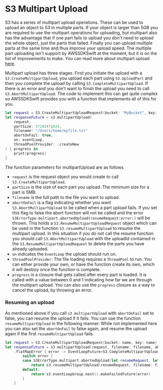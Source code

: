 # S3 Multipart Upload

S3 has a series of multipart upload operations. These can be used to upload an object to S3 in multiple parts. If your object is larger than 5GB you are required to use the multipart operations for uploading, but multipart also has the advantage that if one part fails to upload you don't need to upload the whole object, just the parts that failed. Finally you can upload multiple parts at the same time and thus improve your upload speed. The multiple part uploading isn't support by AWSSDKSwift at the moment, but it is on the list of improvements to make. You can read more about multipart upload [here](https://docs.aws.amazon.com/AmazonS3/latest/dev/mpuoverview.html).

Multipart upload has three stages. First you initiate the upload with a `S3.CreateMultipartUpload`, you upload each part using `S3.UploadPart` and then you complete the upload by calling `S3.CompleteMultipartUpload`. If there is an error and you don't want to finish the upload you need to call `S3.AbortMultipartUpload`. The code to implement this can get quite complex so AWSSDKSwift provides you with a function that implements all of this for you.

```swift
let request = S3.CreateMultipartUploadRequest(bucket: "MyBucket", key: "MyFile.txt")
let responseFuture = s3.multipartUpload(
    request,
    partSize: 5*1024*1024,
    filename: "/Users/home/myfile.txt"
    abortOnFail: true,
    on: eventLoop,
    threadPoolProvider: .createNew
) { progress in
    print(progress)
}
```

The function parameters for multipartUpload are as follows
- `request` is the request object you would create to call `S3.CreateMultipartUpload`.
- `partSize` is the size of each part you upload. The minimum size for a part is 5MB.
- `filename` is the full path to the file you want to upload.
- `abortOnFail` is a flag indicating whether you want `S3.AbortMultipartUpload` to be called when a part upload fails. If you set this flag to false the abort function will not be called and the error `S3ErrorType.multipart.abortedUpload(resumeRequest:error:)` will be thrown. This holds a `S3.ResumeMultipartUploadRequest` object which can be used in the function `S3.resumeMultipartUpload` to resume the multipart upload. In this situation if you do not call the resume function you should call `S3.AbortMultipartUpload` with the uploadId contained in the `S3.ResumeMultipartUploadRequest` to delete the parts you have already uploaded.
- `on` indicates the `EventLoop` the upload should run on.
- `threadPoolProvider`: The file loading requires a `ThreadPool` to run. You can either provide your own, or have the function create its own, which it will destroy once the function is complete.
- `progress` is a closure that gets called after every part is loaded. It is called with a value between 0 and 1 indicating how far we are through the multipart upload. You can also use the `progress` closure as a way to cancel the upload, by throwing an error.

### Resuming an upload

As mentioned above if you call `s3.multipartUpload` with `abortOnFail` set to false, you can resume the upload if it fails. You can use the function `resumeMultipartUpload` in the following manner. While not implemented here you can also set the `abortOnFail` to false again, and resume the upload again if the first `resumeMultipartUpload` fails.   
```swift
let request = S3.CreateMultipartUploadRequest(bucket: name, key: name)
let responseFuture = s3.multipartUpload(request, filename: filename, abortOnFail: false)
    .flatMapError { error -> EventLoopFuture<S3.CompleteMultipartUploadOutput> in
        switch error {
        case S3ErrorType.multipart.abortedUpload(let resumeRequest, let error):
            return s3.resumeMultipartUpload(resumeRequest, filename: filename) { print("Progress \($0 * 100)") }
        default:
            return s3.eventLoopGroup.next().makeFailedFuture(error)
        }
    }
```  

